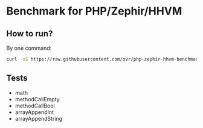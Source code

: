 Benchmark for PHP/Zephir/HHVM
=============================

## How to run?

By one command:

```bash
curl -sS https://raw.githubusercontent.com/ovr/php-zephir-hhvm-benchmark/master/benchmark.php | php
```

## Tests

* math
* methodCallEmpty
* methodCallBool
* arrayAppendInt
* arrayAppendString